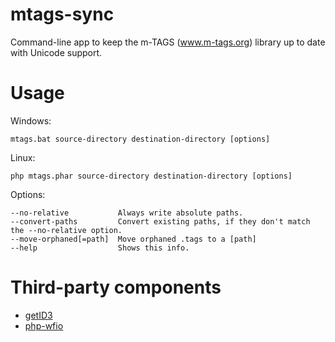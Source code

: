 # mtags-sync
Command-line app to keep the m-TAGS (www.m-tags.org) library up to date with Unicode support.

# Usage
Windows:
```
mtags.bat source-directory destination-directory [options]
```
Linux:
```
php mtags.phar source-directory destination-directory [options]
```
Options:
```
--no-relative           Always write absolute paths.
--convert-paths         Convert existing paths, if they don't match the --no-relative option.
--move-orphaned[=path]  Move orphaned .tags to a [path]
--help                  Shows this info.
```

# Third-party components
- [getID3](https://github.com/JamesHeinrich/getID3)
- [php-wfio](https://github.com/kenjiuno/php-wfio)
